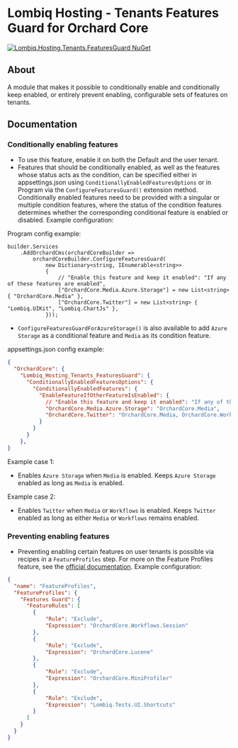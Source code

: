 # Lombiq Hosting - Tenants Features Guard for Orchard Core

[![Lombiq.Hosting.Tenants.FeaturesGuard NuGet](https://img.shields.io/nuget/v/Lombiq.Hosting.Tenants.FeaturesGuard?label=Lombiq.Hosting.Tenants.FeaturesGuard)](https://www.nuget.org/packages/Lombiq.Hosting.Tenants.FeaturesGuard/)

## About

A module that makes it possible to conditionally enable and conditionally keep enabled, or entirely prevent enabling, configurable sets of features on tenants.

## Documentation

### Conditionally enabling features

- To use this feature, enable it on both the Default and the user tenant.
- Features that should be conditionally enabled, as well as the features whose status acts as the condition, can be specified either in appsettings.json using `ConditionallyEnabledFeaturesOptions` or in Program via the `ConfigureFeaturesGuard()` extension method.
Conditionally enabled features need to be provided with a singular or multiple condition features, where the status of the condition features determines whether the corresponding conditional feature is enabled or disabled. Example configuration:

Program config example:
```
builder.Services
    .AddOrchardCms(orchardCoreBuilder =>
        orchardCoreBuilder.ConfigureFeaturesGuard(
            new Dictionary<string, IEnumerable<string>>
            {
                // "Enable this feature and keep it enabled": "If any of these features are enabled",
                ["OrchardCore.Media.Azure.Storage"] = new List<string> { "OrchardCore.Media" },
                ["OrchardCore.Twitter"] = new List<string> { "Lombiq.UIKit", "Lombiq.ChartJs" },
            }));
```

- `ConfigureFeaturesGuardForAzureStorage()` is also available to add `Azure Storage` as a conditional feature and `Media` as its condition feature.

appsettings.json config example:
```json
{
  "OrchardCore": {
    "Lombiq_Hosting_Tenants_FeaturesGuard": {
      "ConditionallyEnabledFeaturesOptions": {
        "ConditionallyEnabledFeatures": {
          "EnableFeatureIfOtherFeatureIsEnabled": {
            // "Enable this feature and keep it enabled": "If any of these features are enabled",
            "OrchardCore.Media.Azure.Storage": "OrchardCore.Media",
            "OrchardCore.Twitter": "OrchardCore.Media, OrchardCore.Workflows"
          }
        }
      }
    },
}
```

Example case 1:
- Enables `Azure Storage` when `Media` is enabled. Keeps `Azure Storage` enabled as long as `Media` is enabled.

Example case 2:
- Enables `Twitter` when `Media` or `Workflows` is enabled. Keeps `Twitter` enabled as long as either `Media` or `Workflows` remains enabled.

### Preventing enabling features

- Preventing enabling certain features on user tenants is possible via recipes in a `FeatureProfiles` step. For more on the Feature Profiles feature, see the [official documentation](https://docs.orchardcore.net/en/latest/docs/reference/modules/Tenants/#feature-profiles). Example configuration:

```json
{
  "name": "FeatureProfiles",
  "FeatureProfiles": {
    "Features Guard": {
      "FeatureRules": [
        {
            "Rule": "Exclude",
            "Expression": "OrchardCore.Workflows.Session"
        },
        {
            "Rule": "Exclude",
            "Expression": "OrchardCore.Lucene"
        },
        {
            "Rule": "Exclude",
            "Expression": "OrchardCore.MiniProfiler"
        },
        {
            "Rule": "Exclude",
            "Expression": "Lombiq.Tests.UI.Shortcuts"
        }
      ]
    }
  }
}
```
